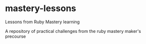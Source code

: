 # mastery-lessons
Lessons from Ruby Mastery learning

A repository of practical challenges from the ruby mastery maker's precourse
